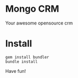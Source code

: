 Mongo CRM
=========

Your awesome opensource crm

Install
=======

    gem install bundler
    bundle install

Have fun!
